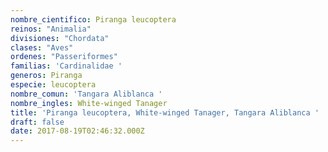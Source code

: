 ```yaml
---
nombre_cientifico: Piranga leucoptera
reinos: "Animalia"
divisiones: "Chordata"
clases: "Aves"
ordenes: "Passeriformes"
familias: 'Cardinalidae '
generos: Piranga
especie: leucoptera
nombre_comun: 'Tangara Aliblanca '
nombre_ingles: White-winged Tanager
title: 'Piranga leucoptera, White-winged Tanager, Tangara Aliblanca '
draft: false
date: 2017-08-19T02:46:32.000Z
---
```


